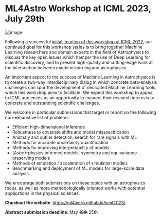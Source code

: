 # ML4Astro Workshop at ICML 2023, July 29th

![image](https://user-images.githubusercontent.com/861591/229651331-9226849b-de13-480c-a41a-1da5788512d9.png)


Following a successful [initial iteration of this workshop at ICML 2022](https://ml4astro.github.io/icml2022), our continued goal for this workshop series is to bring together Machine Learning researchers and domain experts in the field of Astrophysics to discuss the key open issues which hamper the use of Deep Learning for scientific discovery, and to present high-quality and cutting-edge work at the intersection between machine learning and astrophysics.

An important aspect to the success of Machine Learning in Astrophysics is to create a two-way interdisciplinary dialog in which concrete data-analysis challenges can spur the development of dedicated Machine Learning tools, which this workshop aims to facilitate. We expect this workshop to appeal to ICML audiences as an opportunity to connect their research interests to concrete and outstanding scientific challenges.

We welcome in particular submissions that target or report on the following non-exhaustive list of problems:

- Efficient high-dimensional inference
- Robustness to covariate shifts and model misspecification
- Anomaly and outlier detection, search for rare signals with ML
- Methods for accurate uncertainty quantification
- Methods for improving interpretability of models
- (Astro)-physics informed models, symmetry and equivariance-preserving models
- Methods of emulation / acceleration of simulation models
- Benchmarking and deployment of ML models for large-scale data analysis

We encourage both submissions on these topics with an astrophysics focus, as well as more methodologically oriented works with potential applications in the physical sciences.

**Checkout the website**: https://ml4astro.github.io/icml2023/

**Abstract submission deadline**: May <s>19th</s> 25th
